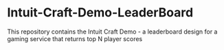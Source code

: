 # Intuit-Craft-Demo-LeaderBoard
This repository contains the Intuit Craft Demo - a leaderboard design for a gaming service that returns top N player scores
